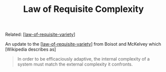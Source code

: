 ﻿---
title: Law of Requisite Complexity
---
Related: [[law-of-requisite-variety]]

An update to the [[law-of-requisite-variety]] from Boisot and McKelvey which [Wikipedia describes as]

> In order to be efficaciously adaptive, the internal complexity of a system must match the external complexity it confronts.




[//begin]: # "Autogenerated link references for markdown compatibility"
[law-of-requisite-variety]: law-of-requisite-variety "Law of Requsite Variety"
[//end]: # "Autogenerated link references"